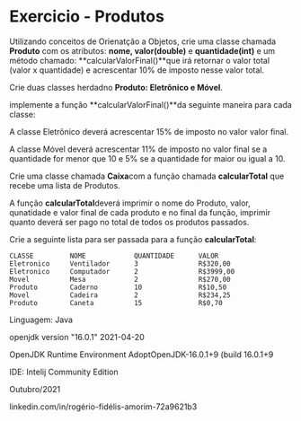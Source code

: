 # Exercicio - Produtos



Utilizando conceitos de Orienatção a Objetos, crie uma classe chamada **Produto** com os atributos: **nome, valor(double)** e **quantidade(int)** e um método chamado: **calcularValorFinal()**que irá retornar o valor total (valor x quantidade) e acrescentar 10% de imposto nesse valor total.

Crie duas classes herdadno **Produto: Eletrônico e Móvel**.

implemente a função **calcularValorFinal()**da seguinte maneira para cada classe:

A classe Eletrônico deverá acrescentar 15% de imposto no valor valor final.

A classe Móvel deverá acrescentar 11% de imposto no valor final se a quantidade for menor que 10 e 5% se a quantidade for maior ou igual a 10.

Crie uma classe chamada **Caixa**com a função chamada **calcularTotal** que recebe uma lista de Produtos.

A função **calcularTotal**deverá imprimir o nome do Produto, valor, qunatidade e valor final de cada produto e no final da função, imprimir quanto deverá ser pago no total de todos os produtos passados.

Crie a seguinte lista para ser passada para a função **calcularTotal**:

```
CLASSE         NOME            QUANTIDADE      VALOR
Eletronico     Ventilador      3               R$320,00
Eletronico     Computador      2               R$3999,00
Movel          Mesa            2               R$270,00
Produto        Caderno         10              R$10,50
Movel          Cadeira         2               R$234,25
Produto        Caneta          15              R$0,70
```

Linguagem: Java

openjdk version "16.0.1" 2021-04-20

OpenJDK Runtime Environment AdoptOpenJDK-16.0.1+9 (build 16.0.1+9

IDE: Intelij Community Edition

Outubro/2021

linkedin.com/in/rogério-fidélis-amorim-72a9621b3

```
 
```